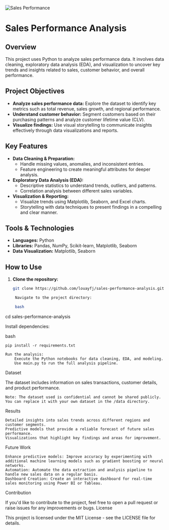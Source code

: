 ![Sales Performance](https://t4.ftcdn.net/jpg/09/57/08/91/360_F_957089197_iNMc861iYPNXbMnvpEt1kerQQFKkwEcF.jpg)



# Sales Performance Analysis

## Overview
This project uses Python to analyze sales performance data. It involves data cleaning, exploratory data analysis (EDA), and visualization to uncover key trends and insights related to sales, customer behavior, and overall performance.

## Project Objectives
- **Analyze sales performance data:** Explore the dataset to identify key metrics such as total revenue, sales growth, and regional performance.
- **Understand customer behavior:** Segment customers based on their purchasing patterns and analyze customer lifetime value (CLV).
- **Visualize findings:** Use visual storytelling to communicate insights effectively through data visualizations and reports.

## Key Features
- **Data Cleaning & Preparation:**
  - Handle missing values, anomalies, and inconsistent entries.
  - Feature engineering to create meaningful attributes for deeper analysis.
- **Exploratory Data Analysis (EDA):**
  - Descriptive statistics to understand trends, outliers, and patterns.
  - Correlation analysis between different sales variables.
- **Visualization & Reporting:**
  - Visualize trends using Matplotlib, Seaborn, and Excel charts.
  - Storytelling with data techniques to present findings in a compelling and clear manner.

## Tools & Technologies
- **Languages:** Python
- **Libraries:** Pandas, NumPy, Scikit-learn, Matplotlib, Seaborn
- **Data Visualization:** Matplotlib, Seaborn

## How to Use
1. **Clone the repository:**
   ```bash
   git clone https://github.com/louayfj/sales-performance-analysis.git

    Navigate to the project directory:

    bash

cd sales-performance-analysis

Install dependencies:

bash

    pip install -r requirements.txt

    Run the analysis:
        Execute the Python notebooks for data cleaning, EDA, and modeling.
        Use main.py to run the full analysis pipeline.

Dataset

The dataset includes information on sales transactions, customer details, and product performance.

    Note: The dataset used is confidential and cannot be shared publicly. You can replace it with your own dataset in the /data directory.

Results

    Detailed insights into sales trends across different regions and customer segments.
    Predictive models that provide a reliable forecast of future sales performance.
    Visualizations that highlight key findings and areas for improvement.

Future Work

    Enhance predictive models: Improve accuracy by experimenting with additional machine learning models such as gradient boosting or neural networks.
    Automation: Automate the data extraction and analysis pipeline to handle new sales data on a regular basis.
    Dashboard Creation: Create an interactive dashboard for real-time sales monitoring using Power BI or Tableau.

Contribution

If you'd like to contribute to the project, feel free to open a pull request or raise issues for any improvements or bugs.
License

This project is licensed under the MIT License - see the LICENSE file for details.
